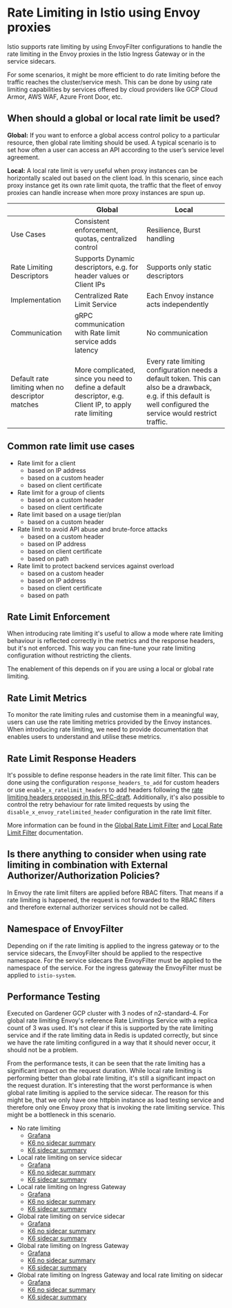 # Rate Limiting in Istio using Envoy proxies
Istio supports rate limiting by using EnvoyFilter configurations to handle the rate limiting in the Envoy proxies in the Istio Ingress Gateway or
in the service sidecars.

For some scenarios, it might be more efficient to do rate limiting before the traffic reaches the cluster/service mesh. This can be done by using rate limiting capabilities by services offered
by cloud providers like GCP Cloud Armor, AWS WAF, Azure Front Door, etc.

## When should a global or local rate limit be used?
**Global:** If you want to enforce a global access control policy to a particular resource, then global rate limiting should be used. A typical scenario is to set how often a user can access an API according to the user’s service level agreement.

**Local:** A local rate limit is very useful when proxy instances can be horizontally scaled out based on the client load. In this scenario, since each proxy instance get its own rate limit quota, the traffic that the fleet of envoy proxies can handle increase when more proxy instances are spun up.

|                                                 | Global                                                                                                  | Local                                                                                                                                                             |
|-------------------------------------------------|---------------------------------------------------------------------------------------------------------|-------------------------------------------------------------------------------------------------------------------------------------------------------------------|
| Use Cases                                       | Consistent enforcement, quotas, centralized control                                                     | Resilience, Burst handling                                                                                                                                        |
| Rate Limiting Descriptors                       | Supports Dynamic descriptors, e.g. for header values or Client IPs                                      | Supports only static descriptors                                                                                                                                  |
| Implementation                                  | Centralized Rate Limit Service                                                                          | Each Envoy instance acts independently                                                                                                                            |
| Communication                                   | gRPC communication with Rate limit service adds latency                                                 | No communication                                                                                                                                                  |
| Default rate limiting when no descriptor matches | More complicated, since you need to define a default descriptor, e.g. Client IP, to apply rate limiting | Every rate limiting configuration needs a default token. This can also be a drawback, e.g. if this default is well configured the service would restrict traffic. |

## Common rate limit use cases

- Rate limit for a client
  - based on IP address
  - based on a custom header
  - based on client certificate
- Rate limit for a group of clients
  - based on a custom header
  - based on client certificate
- Rate limit based on a usage tier/plan
  - based on a custom header
- Rate limit to avoid API abuse and brute-force attacks
  - based on a custom header
  - based on IP address
  - based on client certificate
  - based on path
- Rate limit to protect backend services against overload
  - based on a custom header
  - based on IP address
  - based on client certificate
  - based on path

## Rate Limit Enforcement
When introducing rate limiting it's useful to allow a mode where rate limiting behaviour is reflected correctly in the metrics and the response headers, but it's not enforced.
This way you can fine-tune your rate limiting configuration without restricting the clients.

The enablement of this depends on if you are using a local or global rate limiting.

## Rate Limit Metrics
To monitor the rate limiting rules and customise them in a meaningful way, users can use the rate limiting metrics provided by the Envoy instances. When introducing 
rate limiting, we need to provide documentation that enables users to understand and utilise these metrics.

## Rate Limit Response Headers
It's possible to define response headers in the rate limit filter. This can be done using the configuration `response_headers_to_add` for custom headers or use `enable_x_ratelimit_headers` to add headers following the [rate limiting headers proposed in this RFC-draft](https://datatracker.ietf.org/doc/id/draft-polli-ratelimit-headers-03.html).
Additionally, it's also possible to control the retry behaviour for rate limited requests by using the `disable_x_envoy_ratelimited_header` configuration in the rate limit filter.

More information can be found in the [Global Rate Limit Filter](https://www.envoyproxy.io/docs/envoy/latest/api-v3/extensions/filters/http/ratelimit/v3/rate_limit.proto#rate-limit-proto) and [Local Rate Limit Filter](https://www.envoyproxy.io/docs/envoy/latest/api-v3/extensions/filters/http/local_ratelimit/v3/local_rate_limit.proto#local-rate-limit-proto) documentation.

## Is there anything to consider when using rate limiting in combination with External Authorizer/Authorization Policies?
In Envoy the rate limit filters are applied before RBAC filters. That means if a rate limiting is happened, the request is not forwarded to the RBAC filters and therefore external authorizer services should not be called.

## Namespace of EnvoyFilter
Depending on if the rate limiting is applied to the ingress gateway or to the service sidecars, the EnvoyFilter should be applied to the respective namespace.
For the service sidecars the EnvoyFilter must be applied to the namespace of the service. For the ingress gateway the EnvoyFilter must be applied to `istio-system`.

## Performance Testing
Executed on Gardener GCP cluster with 3 nodes of n2-standard-4.
For global rate limiting Envoy's reference Rate Limitings Service with a replica count of 3 was used. It's not clear if this is supported by the rate limiting service and if the rate limiting data in Redis is updated correctly, 
but since we have the rate limiting configured in a way that it should never occur, it should not be a problem.
 
From the performance tests, it can be seen that the rate limiting has a significant impact on the request duration. 
While local rate limiting is performing better than global rate limiting, it's still a significant impact on the request duration.
It's interesting that the worst performance is when global rate limiting is applied to the service sidecar. The reason for this might be, that we only have one httpbin instance as load testing service and therefore only one Envoy proxy that
is invoking the rate limiting service. This might be a bottleneck in this scenario.

- No rate limiting
  - [Grafana](https://snapshots.raintank.io/dashboard/snapshot/WqB8kbgM2OylHOFD9xYty6Vodb6hwopJ?orgId=0)
  - [K6 no sidecar summary](./perf_tests/no-rate-limit/summary-no-sidecar.html)
  - [K6 sidecar summary](./perf_tests/no-rate-limit/summary-sidecar.html)
- Local rate limiting on service sidecar
  - [Grafana](https://snapshots.raintank.io/dashboard/snapshot/w2sc5TZWym9OaKBQml991CCTZx2T7cJa?orgId=0)
  - [K6 no sidecar summary](perf_tests/local/rate-limit-on-sidecar/summary-no-sidecar.html)
  - [K6 sidecar summary](perf_tests/local/rate-limit-on-sidecar/summary-sidecar.html)
- Local rate limiting on Ingress Gateway
  - [Grafana](https://snapshots.raintank.io/dashboard/snapshot/CL82OVZPfCFMgCuAvJ5hL8dR4o9xeRFo?orgId=0)
  - [K6 no sidecar summary](perf_tests/local/rate-limit-on-gateway/summary-no-sidecar.html)
  - [K6 sidecar summary](perf_tests/local/rate-limit-on-gateway/summary-sidecar.html)
- Global rate limiting on service sidecar
  - [Grafana](https://snapshots.raintank.io/dashboard/snapshot/q66lxmc9JGvbgoGHOaIzkIdNMAsf7vpP?orgId=0)
  - [K6 no sidecar summary](perf_tests/global/rate-limit-on-sidecar/summary-no-sidecar.html)
  - [K6 sidecar summary](perf_tests/global/rate-limit-on-sidecar/summary-sidecar.html)
- Global rate limiting on Ingress Gateway
  - [Grafana](https://snapshots.raintank.io/dashboard/snapshot/9P53uTH2Ss1yCdtAgtxcPUCXgsf8ADjC?orgId=0)
  - [K6 no sidecar summary](perf_tests/global/rate-limit-on-gateway/summary-no-sidecar.html)
  - [K6 sidecar summary](perf_tests/global/rate-limit-on-gateway/summary-sidecar.html)
- Global rate limiting on Ingress Gateway and local rate limiting on sidecar
  - [Grafana](https://snapshots.raintank.io/dashboard/snapshot/vT3OCvUwzvdKu0iEE3rLEHOWrtaqQiv9?orgId=0)
  - [K6 no sidecar summary](perf_tests/global-local/summary-no-sidecar.html)
  - [K6 sidecar summary](perf_tests/global-local/summary-sidecar.html)

